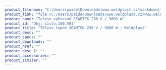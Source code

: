 ```yaml
---
product_filename: "C:\Users\paide\Downloads\www.weldplast.cz\markdown\teleso-topne-seamtek-230-v-3600-w_pg=4.md"
product_link: "file:/C:/Users/paide/Downloads/www.weldplast.cz/www.weldplast.cz/sk/teleso-topne-seamtek-230-v-3600-w_pg=4"
product_name: "Teleso výhrevné SEAMTEK 230 V / 3600 W"
product_id: "Obj. číslo:150.581"
product_title: "Těleso topné SEAMTEK 230 V / 3600 W | Weldplast"
product_desc: ""
product_specs: ""
product_downloads: ""
product_href: ""
product_desc_2: ""
product_accessories: ""
product_similar: ""
---
```

